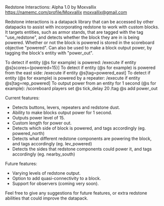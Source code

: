 Redstone Interactions: Alpha 1.0
by Moxvallix
https://namemc.com/profile/Moxvallix
moxvallix@gmail.com

Redstone interactions is a datapack library that can be accessed by other datapacks to assist with incorporating redstone to work with custom blocks. It targets entities, such as armor stands, that are tagged with the tag "use_redstone", and detects whether the block they are in is being powered. Whether or not the block is powered is stored in the scoreboard objective "powered". Can also be used to make a block output power, by tagging the block's entity with "power_out".

To detect if entity (@s for example) is powered: /execute if entity @s[scores={powered=15}]
To detect if entity (@s for example) is powered from the east side: /execute if entity @s[tag=powered_east]
To detect if entity (@s for example) is powered by a repeater: /execute if entity @s[tag=rep_powered]
To output power from an entity for 1 second (@s for example):
/scoreboard players set @s tick_delay 20
/tag @s add power_out

Current features:
- Detects buttons, levers, repeaters and redstone dust.
- Ability to make blocks output power for 1 second.
- Outputs power level of 15.
- Custom length for power out.
- Detects which side of block is powered, and tags accordingly (eg. powered_north)
- Detects what different redstone components are powering the block, and tags accordingly (eg. lev_powered)
- Detects the sides that redstone components could power it, and tags accordingly (eg. nearby_south)

Future features:
- Varying levels of redstone output.
- Option to add quasi-connectivity to a block.
- Support for observers (coming very soon).

Feel free to give any suggestions for future features, or extra redstone abilities that could improve the datapack.
